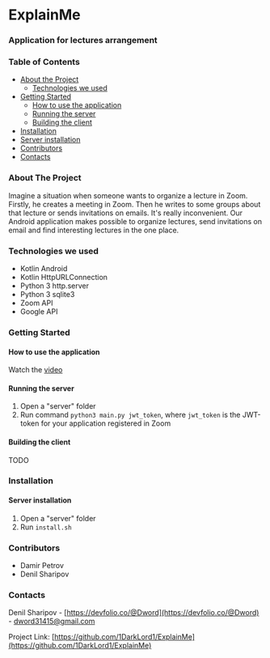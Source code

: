 # ExplainMe
### Application for lectures arrangement


<!-- TABLE OF CONTENTS -->
### Table of Contents

* [About the Project](#about-the-project)
  * [Technologies we used](#technologies-we-used)
* [Getting Started](#getting-started)
  * [How to use the application](#how-to-use-the-application)
  * [Running the server](#running-the-server)
  * [Building the client](#building-the-client)
* [Installation](#installation)
 * [Server installation](#server-installation)
* [Contributors](#contributors)
* [Contacts](#contacts)



<!-- ABOUT THE PROJECT -->
### About The Project

Imagine a situation when someone wants to organize a lecture in Zoom. Firstly, he creates a meeting in Zoom. Then he writes to some groups about that lecture or sends invitations on emails. It's really inconvenient. Our Android application makes possible to organize lectures, send invitations on email and find interesting lectures in the one place.

### Technologies we used
* Kotlin Android
* Kotlin HttpURLConnection
* Python 3 http.server
* Python 3 sqlite3
* Zoom API
* Google API

<!-- GETTING STARTED -->
### Getting Started

#### How to use the application
Watch the [video](https://www.youtube.com/watch?v=XPYg8uUqhok)

#### Running the server
1. Open a "server" folder
2. Run command ```python3 main.py jwt_token```, where ```jwt_token``` is the JWT-token for your application registered in Zoom

#### Building the client
TODO

### Installation
#### Server installation
1. Open a "server" folder
2. Run ```install.sh```

### Contributors
* Damir Petrov
* Denil Sharipov

<!-- CONTACT -->
### Contacts
Denil Sharipov - [https://devfolio.co/@Dword](https://devfolio.co/@Dword) - dword31415@gmail.com

Project Link: [https://github.com/1DarkLord1/ExplainMe](https://github.com/1DarkLord1/ExplainMe)
